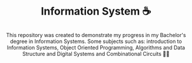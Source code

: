 #                                         <p align="center">Information System ☕</p>
<p align="center">This repository was created to demonstrate my progress in my Bachelor's degree in Information Systems. Some subjects such as: introduction to Information Systems, Object Oriented Programming, Algorithms and Data Structure and Digital Systems and Combinational Circuits 👨‍💻</p>
